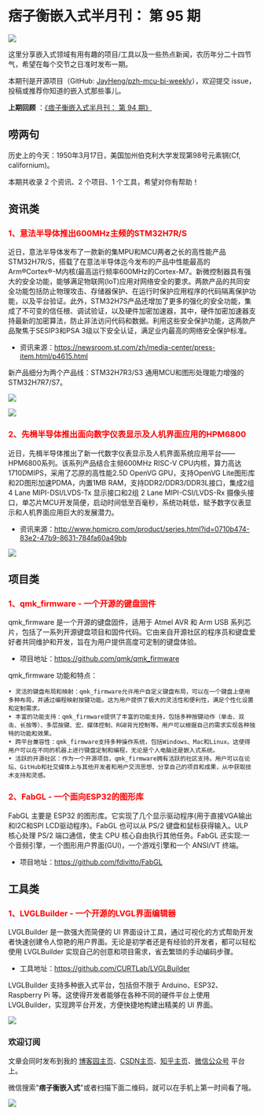# 痞子衡嵌入式半月刊： 第 95 期

![](https://raw.githubusercontent.com/JayHeng/pzh-mcu-bi-weekly/master/pics/pzh_mcu_bi_weekly.PNG)

这里分享嵌入式领域有用有趣的项目/工具以及一些热点新闻，农历年分二十四节气，希望在每个交节之日准时发布一期。

本期刊是开源项目（GitHub: [JayHeng/pzh-mcu-bi-weekly](https://github.com/JayHeng/pzh-mcu-bi-weekly)），欢迎提交 issue，投稿或推荐你知道的嵌入式那些事儿。

**上期回顾** ：[《痞子衡嵌入式半月刊： 第 94 期》](https://www.cnblogs.com/henjay724/p/18064655)

## 唠两句

历史上的今天：1950年3月17日，美国加州伯克利大学发现第98号元素锎(Cf, californium)。

本期共收录 2 个资讯、2 个项目、1 个工具，希望对你有帮助！

## 资讯类

### <font color="red">1、意法半导体推出600MHz主频的STM32H7R/S</font>

近日，意法半导体发布了一款新的集MPU和MCU两者之长的高性能产品 STM32H7R/S，搭载了在意法半导体迄今发布的产品中性能最高的Arm®Cortex®-M内核(最高运行频率600MHz的Cortex-M7。新微控制器具有强大的安全功能，能够满足物联网(IoT)应用对网络安全的要求。两款产品的共同安全功能包括防止物理攻击、存储器保护、在运行时保护应用程序的代码隔离保护功能，以及平台验证。此外，STM32H7S产品还增加了更多的强化的安全功能，集成了不可变的信任根、调试验证，以及硬件加密加速器，其中，硬件加密加速器支持最新的加密算法，防止非法访问代码和数据。利用这些安全保护功能，这两款产品聚焦于SESIP3和PSA 3级以下安全认证，满足业内最高的网络安全保护标准。

 * 资讯来源：https://newsroom.st.com/zh/media-center/press-item.html/p4615.html

新产品细分为两个产品线：STM32H7R3/S3 通用MCU和图形处理能力增强的 STM32H7R7/S7。

![](https://raw.githubusercontent.com/JayHeng/pzh-mcu-bi-weekly/master/pics/issue-095/STM32H7RS.PNG)

![](https://raw.githubusercontent.com/JayHeng/pzh-mcu-bi-weekly/master/pics/issue-095/STM32H7RS-2.PNG)

### <font color="red">2、先楫半导体推出面向数字仪表显示及人机界面应用的HPM6800</font>

近日，先楫半导体推出了新一代数字仪表显示及人机界面系统应用平台——HPM6800系列。该系列产品结合主频600MHz RISC-V CPU内核，算力高达1710DMIPS，采用了芯原的高性能2.5D OpenVG GPU，支持OpenVG Lite图形库和2D图形加速PDMA，内置1MB RAM，支持DDR2/DDR3/DDR3L接口，集成2组 4 Lane MIPI-DSI/LVDS-Tx 显示接口和2组 2 Lane MIPI-CSI/LVDS-Rx 摄像头接口，单芯片MCU开发简便，启动时间低至百毫秒，系统功耗低，赋予数字仪表显示和人机界面应用巨大的发展潜力。

 * 资讯来源：http://www.hpmicro.com/product/series.html?id=0710b474-83e2-47b9-8631-784fa60a49bb

![](https://raw.githubusercontent.com/JayHeng/pzh-mcu-bi-weekly/master/pics/issue-095/hpm6800.PNG)

## 项目类

### <font color="red">1、qmk_firmware - 一个开源的键盘固件</font>

qmk_firmware 是一个开源的键盘固件，适用于 Atmel AVR 和 Arm USB 系列芯片，包括了一系列开源键盘项目和固件代码。它由来自开源社区的程序员和键盘爱好者共同维护和开发，旨在为用户提供高度可定制的键盘体验。

 * 项目地址：https://github.com/qmk/qmk_firmware

qmk_firmware 功能和特点：

```text
• 灵活的键盘布局和映射：qmk_firmware允许用户自定义键盘布局，可以在一个键盘上使用多种布局，并通过编程映射按键功能。这为用户提供了极大的灵活性和便利性，满足个性化设置和定制需求。
• 丰富的功能支持：qmk_firmware提供了丰富的功能支持，包括多种按键动作（单击、双击、长按等）、多层按键、宏、媒体控制、RGB背光控制等。用户可以根据自己的需求实现各种独特的功能和效果。
• 跨平台兼容性：qmk_firmware支持多种操作系统，包括Windows、Mac和Linux。这使得用户可以在不同的机器上进行键盘定制和编程，无论是个人电脑还是嵌入式系统。
• 活跃的开源社区：作为一个开源项目，qmk_firmware拥有活跃的社区支持。用户可以在论坛、GitHub和社交媒体上与其他开发者和用户交流思想、分享自己的项目和成果，从中获取技术支持和灵感。
```

### <font color="red">2、FabGL - 一个面向ESP32的图形库</font>

FabGL 主要是 ESP32 的图形库。它实现了几个显示驱动程序(用于直接VGA输出和I2C和SPI LCD驱动程序)。FabGL 也可以从 PS/2 键盘和鼠标获得输入。ULP 核心处理 PS/2 端口通信，使主 CPU 核心自由执行其他任务。FabGL 还实现:一个音频引擎，一个图形用户界面(GUI)，一个游戏引擎和一个 ANSI/VT 终端。

 * 项目地址：https://github.com/fdivitto/FabGL

## 工具类

### <font color="red">1、LVGLBuilder - 一个开源的LVGL界面编辑器</font>

LVGLBuilder 是一款强大而简便的 UI 界面设计工具，通过可视化的方式帮助开发者快速创建令人惊艳的用户界面。无论是初学者还是有经验的开发者，都可以轻松使用 LVGLBuilder 实现自己的创意和项目需求，省去繁琐的手动编码步骤。

 * 工具地址：https://github.com/CURTLab/LVGLBuilder

LVGLBuilder 支持多种嵌入式平台，包括但不限于 Arduino、ESP32、Raspberry Pi 等。这使得开发者能够在各种不同的硬件平台上使用 LVGLBuilder，实现跨平台开发，方便快捷地构建出精美的 UI 界面。

![](https://raw.githubusercontent.com/JayHeng/pzh-mcu-bi-weekly/master/pics/issue-095/LVGLBuilder.PNG)

### 欢迎订阅

文章会同时发布到我的 [博客园主页](https://www.cnblogs.com/henjay724/)、[CSDN主页](https://blog.csdn.net/henjay724)、[知乎主页](https://www.zhihu.com/people/henjay724)、[微信公众号](http://weixin.sogou.com/weixin?type=1&query=痞子衡嵌入式) 平台上。

微信搜索"__痞子衡嵌入式__"或者扫描下面二维码，就可以在手机上第一时间看了哦。

![](https://raw.githubusercontent.com/JayHeng/pzhmcu-picture/master/wechat/pzhMcu_qrcode_258x258.jpg)

